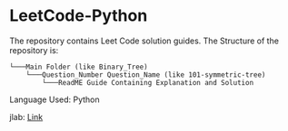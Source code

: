 # LeetCode-Python
The repository contains Leet Code solution guides. The Structure of the repository is:

```
└───Main Folder (like Binary_Tree)
    └───Question_Number Question_Name (like 101-symmetric-tree)
        └───ReadME Guide Containing Explanation and Solution
```

Language Used: Python

jlab: [Link](https://mybinder.org/v2/gh/alihussainia/LeetCode-Python/master?urlpath=lab)
